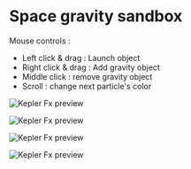 # Space gravity sandbox

Mouse controls :

* Left click & drag : Launch object
* Right click & drag : Add gravity object
* Middle click : remove gravity object
* Scroll : change next particle's color

![Kepler Fx preview](https://github.com/user-attachments/assets/abe6dab0-589b-4451-b7bc-3816114adf92)

![Kepler Fx preview](https://github.com/user-attachments/assets/cb91d783-94bf-46a7-9bed-7a25e6cda53a)

![Kepler Fx preview](https://github.com/user-attachments/assets/2c3b181c-13dc-4e83-a452-60bc5af80d59)

![Kepler Fx preview](https://github.com/user-attachments/assets/fab5f3e7-eb65-4729-a9df-501a472298fb)
